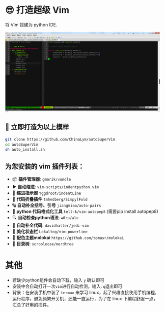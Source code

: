 ﻿# 😎 打造超级 Vim

将 Vim 搭建为 python IDE.

![display.png](display.png)

## 🚀 立即打造为以上模样
 ```bash
git clone https://github.com/ChinaLym/autoSuperVim
cd autoSuperVim
sh auto_install.sh
```

## 为您安装的 vim 插件列表：

- 📦️ **插件管理器**: `gmarik/vundle`
- ▶️ **自动缩进**: `vim-scripts/indentpython.vim`
- 📏 **缩进指示器** `Yggdroot/indentLine`
- 📂 **代码折叠插件** `tmhedberg/SimpylFold`
- 🔠 **自动补全括号、引号** `jiangmiao/auto-pairs`
- 🔧 **python 代码格式化工具** `tell-k/vim-autopep8` (需要pip install autopep8)
- 🔍 **自动检查python语法**: `w0rp/ale`
- 🧩 **自动补全代码**: `davidhalter/jedi-vim`
- 🌟 **美化状态栏** `Lokaltog/vim-powerline`
- 🌈 **配色主题molokai** `https://github.com/tomasr/molokai`
- 🎄 **目录树**: `scrooloose/nerdtree`

# 其他

- 若缺少python组件会自动下载，输入 `y` 确认即可
- 安装中会自动打开一次`vim`进行自动检测，输入`:q`退出即可
- 背景：在安装手机中装了 `termux` 来学习 linux，起了兴趣直接使用手机编程，运行程序，避免频繁开关机，还能一直运行，为了在 linux 下编程舒服一点，汇总了好用的插件。
